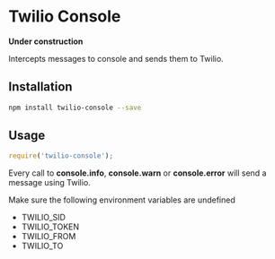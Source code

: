 # Twilio Console

**Under construction**

Intercepts messages to console and sends them to Twilio.

## Installation

````bash
npm install twilio-console --save
````

## Usage

````javascript
require('twilio-console');
````

Every call to **console.info**, **console.warn** or **console.error** will send a message
using Twilio.

Make sure the following environment variables are undefined

- TWILIO_SID
- TWILIO_TOKEN
- TWILIO_FROM
- TWILIO_TO
